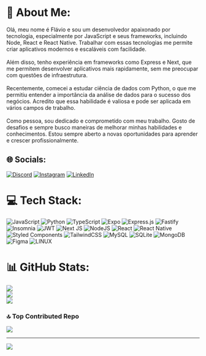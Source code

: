 # 💫 About Me:
Olá, meu nome é Flávio e sou um desenvolvedor apaixonado por tecnologia, especialmente por JavaScript e seus frameworks, incluindo Node, React e React Native. Trabalhar com essas tecnologias me permite criar aplicativos modernos e escaláveis com facilidade.<br><br>Além disso, tenho experiência em frameworks como Express e Next, que me permitem desenvolver aplicativos mais rapidamente, sem me preocupar com questões de infraestrutura.<br><br>Recentemente, comecei a estudar ciência de dados com Python, o que me permitiu entender a importância da análise de dados para o sucesso dos negócios. Acredito que essa habilidade é valiosa e pode ser aplicada em vários campos de trabalho.<br><br>Como pessoa, sou dedicado e comprometido com meu trabalho. Gosto de desafios e sempre busco maneiras de melhorar minhas habilidades e conhecimentos. Estou sempre aberto a novas oportunidades para aprender e crescer profissionalmente.


## 🌐 Socials:
[![Discord](https://img.shields.io/badge/Discord-%237289DA.svg?logo=discord&logoColor=white)](https://discord.gg/maverick#7912) [![Instagram](https://img.shields.io/badge/Instagram-%23E4405F.svg?logo=Instagram&logoColor=white)](https://instagram.com/flaviojrzz_) [![LinkedIn](https://img.shields.io/badge/LinkedIn-%230077B5.svg?logo=linkedin&logoColor=white)](https://linkedin.com/in/flavjr) 

# 💻 Tech Stack:
![JavaScript](https://img.shields.io/badge/javascript-%23323330.svg?style=for-the-badge&logo=javascript&logoColor=%23F7DF1E) ![Python](https://img.shields.io/badge/python-3670A0?style=for-the-badge&logo=python&logoColor=ffdd54) ![TypeScript](https://img.shields.io/badge/typescript-%23007ACC.svg?style=for-the-badge&logo=typescript&logoColor=white) ![Expo](https://img.shields.io/badge/expo-1C1E24?style=for-the-badge&logo=expo&logoColor=#D04A37) ![Express.js](https://img.shields.io/badge/express.js-%23404d59.svg?style=for-the-badge&logo=express&logoColor=%2361DAFB) ![Fastify](https://img.shields.io/badge/fastify-%23000000.svg?style=for-the-badge&logo=fastify&logoColor=white) ![Insomnia](https://img.shields.io/badge/Insomnia-black?style=for-the-badge&logo=insomnia&logoColor=5849BE) ![JWT](https://img.shields.io/badge/JWT-black?style=for-the-badge&logo=JSON%20web%20tokens) ![Next JS](https://img.shields.io/badge/Next-black?style=for-the-badge&logo=next.js&logoColor=white) ![NodeJS](https://img.shields.io/badge/node.js-6DA55F?style=for-the-badge&logo=node.js&logoColor=white) ![React](https://img.shields.io/badge/react-%2320232a.svg?style=for-the-badge&logo=react&logoColor=%2361DAFB) ![React Native](https://img.shields.io/badge/react_native-%2320232a.svg?style=for-the-badge&logo=react&logoColor=%2361DAFB) ![Styled Components](https://img.shields.io/badge/styled--components-DB7093?style=for-the-badge&logo=styled-components&logoColor=white) ![TailwindCSS](https://img.shields.io/badge/tailwindcss-%2338B2AC.svg?style=for-the-badge&logo=tailwind-css&logoColor=white) ![MySQL](https://img.shields.io/badge/mysql-%2300f.svg?style=for-the-badge&logo=mysql&logoColor=white) ![SQLite](https://img.shields.io/badge/sqlite-%2307405e.svg?style=for-the-badge&logo=sqlite&logoColor=white) ![MongoDB](https://img.shields.io/badge/MongoDB-%234ea94b.svg?style=for-the-badge&logo=mongodb&logoColor=white) 	![Figma](https://img.shields.io/badge/figma-%23F24E1E.svg?style=for-the-badge&logo=figma&logoColor=white) ![LINUX](https://img.shields.io/badge/Linux-FCC624?style=for-the-badge&logo=linux&logoColor=black)
# 📊 GitHub Stats:
![](https://github-readme-stats.vercel.app/api?username=FlavioJunior2021&theme=dark&hide_border=false&include_all_commits=true&count_private=true)<br/>
![](https://github-readme-streak-stats.herokuapp.com/?user=FlavioJunior2021&theme=dark&hide_border=false)<br/>
![](https://github-readme-stats.vercel.app/api/top-langs/?username=FlavioJunior2021&theme=dark&hide_border=false&include_all_commits=true&count_private=true&layout=compact)

### 🔝 Top Contributed Repo
![](https://github-contributor-stats.vercel.app/api?username=FlavioJunior2021&limit=5&theme=dark&combine_all_yearly_contributions=true)

---
[![](https://visitcount.itsvg.in/api?id=FlavioJunior2021&icon=2&color=0)](https://visitcount.itsvg.in)

<!-- Proudly created with GPRM ( https://gprm.itsvg.in ) -->
